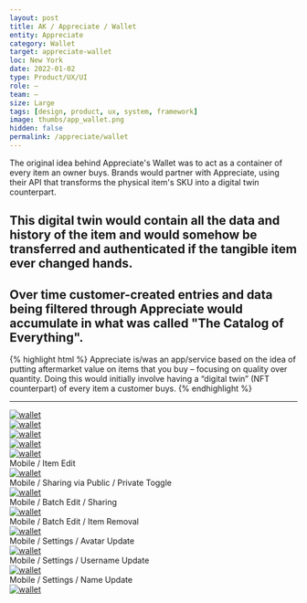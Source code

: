 ```yaml
---
layout: post
title: AK / Appreciate / Wallet
entity: Appreciate
category: Wallet
target: appreciate-wallet
loc: New York
date: 2022-01-02
type: Product/UX/UI
role: –
team: –
size: Large
tags: [design, product, ux, system, framework]
image: thumbs/app_wallet.png
hidden: false
permalink: /appreciate/wallet
---
```



<div class="bg_color_none">
<div class="large_words">
The original idea behind Appreciate's Wallet was to act as a container of every item an owner buys. Brands would partner with Appreciate, using their API that transforms the physical item's SKU into a digital twin counterpart.
</div>
</div>


## This digital twin would contain all the data and history of the item and would somehow be transferred and authenticated if the tangible item ever changed hands.


## Over time customer-created entries and data being filtered through Appreciate would accumulate in what was called "The Catalog of Everything".


{% highlight html %}
Appreciate is/was an app/service based on the idea of putting aftermarket value on items that you buy – focusing on quality over quantity. Doing this would initially involve having a “digital twin” (NFT counterpart) of every item a customer buys.
{% endhighlight %}

---


<div class="app_container_wallet">
	<a href="{{site.baseurl}}/images/projects/appreciate_wallet/000.jpg" target="_blank">
	<img src="{{site.baseurl}}/images/projects/appreciate_wallet/000.jpg" alt="wallet"></a>
</div>


<div class="app_container_wallet">
	<a href="{{site.baseurl}}/images/projects/appreciate_wallet/002.png" target="_blank">
	<img src="{{site.baseurl}}/images/projects/appreciate_wallet/002.png" alt="wallet"></a>
</div>

<div class="app_container_wallet">
	<a href="{{site.baseurl}}/images/projects/appreciate_wallet/003.png" target="_blank">
	<img src="{{site.baseurl}}/images/projects/appreciate_wallet/003.png" alt="wallet"></a>
</div>

<div class="app_container_wallet">
	<a href="{{site.baseurl}}/images/projects/appreciate_wallet/004.png" target="_blank">
	<img src="{{site.baseurl}}/images/projects/appreciate_wallet/004.png" alt="wallet"></a>
</div>




<div class="app_container_wallet2">
	<a href="{{site.baseurl}}/images/projects/appreciate_wallet/007.png" target="_blank">
	<img src="{{site.baseurl}}/images/projects/appreciate_wallet/007.png" alt="wallet"></a>
</div>



<div class="app_container_wallet2">
	<div class="feed_caption" style="background: none">Mobile / Item Edit</div>
	<a href="{{site.baseurl}}/images/projects/appreciate_wallet/flow_01.png" target="_blank">
	<img src="{{site.baseurl}}/images/projects/appreciate_wallet/flow_01.png" alt="wallet"></a>
</div>


<div class="app_container_wallet2">
	<div class="feed_caption" style="background: none">Mobile / Sharing via Public / Private Toggle</div>
	<a href="{{site.baseurl}}/images/projects/appreciate_wallet/flow_02.png" target="_blank">
	<img src="{{site.baseurl}}/images/projects/appreciate_wallet/flow_02.png" alt="wallet"></a>
</div>

<div class="app_container_wallet2">
	<div class="feed_caption" style="background: none">Mobile / Batch Edit / Sharing</div>
	<a href="{{site.baseurl}}/images/projects/appreciate_wallet/flow_03.png" target="_blank">
	<img src="{{site.baseurl}}/images/projects/appreciate_wallet/flow_03.png" alt="wallet"></a>
</div>


<div class="app_container_wallet2">
	<div class="feed_caption" style="background: none">Mobile / Batch Edit / Item Removal</div>
	<a href="{{site.baseurl}}/images/projects/appreciate_wallet/flow_04.png" target="_blank">
	<img src="{{site.baseurl}}/images/projects/appreciate_wallet/flow_04.png" alt="wallet"></a>
</div>

<div class="app_container_wallet2">
	<div class="feed_caption" style="background: none">Mobile / Settings / Avatar Update</div>
	<a href="{{site.baseurl}}/images/projects/appreciate_wallet/flow_05.png" target="_blank">
	<img src="{{site.baseurl}}/images/projects/appreciate_wallet/flow_05.png" alt="wallet"></a>
</div>


<div class="app_container_wallet2">
	<div class="feed_caption" style="background: none">Mobile / Settings / Username Update</div>
	<a href="{{site.baseurl}}/images/projects/appreciate_wallet/flow_06.png" target="_blank">
	<img src="{{site.baseurl}}/images/projects/appreciate_wallet/flow_06.png" alt="wallet"></a>
</div>

<div class="app_container_wallet2">
	<div class="feed_caption" style="background: none">Mobile / Settings / Name Update</div>
	<a href="{{site.baseurl}}/images/projects/appreciate_wallet/flow_07.png" target="_blank">
	<img src="{{site.baseurl}}/images/projects/appreciate_wallet/flow_07.png" alt="wallet"></a>
</div>







